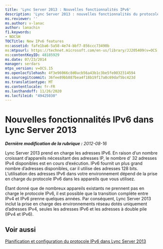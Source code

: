 ```yaml
---
title: 'Lync Server 2013 : Nouvelles fonctionnalités IPv6'
description: 'Lync Server 2013 : nouvelles fonctionnalités du protocole IPv6.'
ms.reviewer: ''
ms.author: v-lanac
author: lanachin
f1.keywords:
- NOCSH
TOCTitle: New IPv6 features
ms:assetid: fafe1ba6-5a58-4e74-bbf7-856ccc73490b
ms:mtpsurl: https://technet.microsoft.com/en-us/library/JJ205409(v=OCS.15)
ms:contentKeyID: 48185929
ms.date: 07/23/2014
manager: serdars
mtps_version: v=OCS.15
ms.openlocfilehash: 4f3e96066c8d0acb56a43b1c3be5fe0032314594
ms.sourcegitcommit: 36fee89bb887bea4f18b19f17a8c69daf5bc423d
ms.translationtype: MT
ms.contentlocale: fr-FR
ms.lasthandoff: 11/26/2020
ms.locfileid: "49425030"
---
```

# <a name="new-ipv6-features-in-lync-server-2013"></a>Nouvelles fonctionnalités IPv6 dans Lync Server 2013

<div data-xmlns="http://www.w3.org/1999/xhtml">

<div class="topic" data-xmlns="http://www.w3.org/1999/xhtml" data-msxsl="urn:schemas-microsoft-com:xslt" data-cs="https://msdn.microsoft.com/">

<div data-asp="https://msdn2.microsoft.com/asp">



</div>

<div id="mainSection">

<div id="mainBody">

<span> </span>

_**Dernière modification de la rubrique :** 2012-08-16_

Lync Server 2013 prend en charge les adresses IPv6. En raison d’un nombre croissant d’appareils nécessitant des adresses IP, le nombre d' 32 adresses IPv4 disponibles est en cours d’exécution. IPv6 fournit un plus grand nombre d’adresses disponibles, car il utilise des adresses 128 bits. L’utilisation des adresses IPv6 dans votre environnement dépend de la prise en charge du protocole IPv6 dans les appareils que vous utilisez.

Étant donné que de nombreux appareils existants ne prennent pas en charge le protocole IPv6, il est possible que la transition complète entre IPv4 et IPv6 prenne quelques années. Par conséquent, Lync Server 2013 inclut la prise en charge des environnements réseau dotés uniquement d’adresses IPv4, seules les adresses IPv6 et les adresses à double pile (IPv4 et IPv6).

<div>

## <a name="see-also"></a>Voir aussi


[Planification et configuration du protocole IPv6 dans Lync Server 2013](lync-server-2013-planning-for-and-configuring-ipv6.md)  
  

</div>

</div>

<span> </span>

</div>

</div>

</div>

